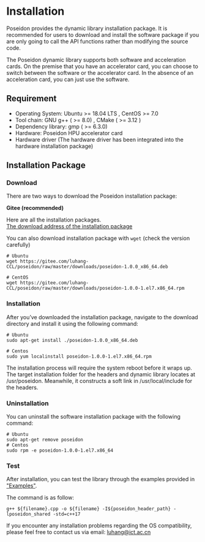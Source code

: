 # Installation

Poseidon provides the dynamic library installation package. It is recommended for users to download and install the software package if you are only going to call the API functions rather than modifying the source code. 

The Poseidon dynamic library supports both software and acceleration cards. On the premise that you have an accelerator card, you can choose to switch between the software or the accelerator card. In the absence of an acceleration card, you can just use the software.

## Requirement 

* Operating System: Ubuntu >= 18.04 LTS , CentOS >= 7.0
* Tool chain: GNU g++ ( >= 8.0) , CMake ( >= 3.12 )
* Dependency library: gmp ( >= 6.3.0)
* Hardware: Poseidon HPU accelerator card
* Hardware driver (The hardware driver has been integrated into the hardware installation package)


## Installation Package

### Download

There are two ways to download the Poseidon installation package:

**Gitee (recommended)**

Here are all the installation packages.<br>
[The download address of the installation package](https://gitee.com/luhang-HPU/poseidon/tree/master/downloads)<br>

You can also download installation package with `wget` (check the version carefully)<br>

```shell
# Ubuntu
wget https://gitee.com/luhang-CCL/poseidon/raw/master/downloads/poseidon-1.0.0_x86_64.deb

# CentOS
wget https://gitee.com/luhang-CCL/poseidon/raw/master/downloads/poseidon-1.0.0-1.el7.x86_64.rpm
```


### Installation

After you’ve downloaded the installation package, navigate to the download directory and install it using the following command:

```shell
# Ubuntu
sudo apt-get install ./poseidon-1.0.0_x86_64.deb

# Centos
sudo yum localinstall poseidon-1.0.0-1.el7.x86_64.rpm
```

The installation process will require the system reboot before it wraps up. The target installation folder for the headers and dynamic library locates at /usr/poseidon. Meanwhile, it constructs a soft link in /usr/local/include for the headers.  



### Uninstallation

You can uninstall the software installation package with the following command:

```shell
# Ubuntu
sudo apt-get remove poseidon
# Centos
sudo rpm -e poseidon-1.0.0-1.el7.x86_64
```


### Test

After installation, you can test the library through the examples provided in ["Examples"](https://poseidon-hpu.readthedocs.io/en/latest/Getting_Started/index.html#examples). 

The command is as follow:

```shell
g++ ${filename}.cpp -o ${filename} -I${poseidon_header_path} -lposeidon_shared -std=c++17
```

If you encounter any installation problems regarding the OS compatibility, please feel free to contact us via email: luhang@ict.ac.cn
